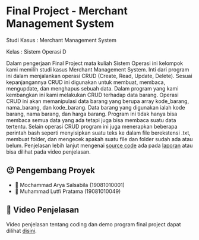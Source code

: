 # Final Project - Merchant Management System

Studi Kasus : Merchant Management System

Kelas : Sistem Operasi D

Dalam pengerjaan Final Project mata kuliah Sistem Operasi ini kelompok kami memilih studi
kasus Merchant Management System. Inti dari program ini dalam menjalankan operasi CRUD
(Create, Read, Update, Delete). Sesuai kepanjangannya CRUD ini digunakan untuk membuat,
membaca, mengupdate, dan menghapus sebuah data. Dalam program yang kami kembangkan
ini kami melakukan CRUD terhadap data barang. Operasi CRUD ini akan memanipulasi data
barang yang berupa array kode_barang, nama_barang, dan kode_barang. Data barang yang
digunakan ialah kode barang, nama barang, dan harga barang. Program ini tidak hanya bisa
membaca semua data yang ada tetapi juga bisa membaca suatu data tertentu. Selain operasi
CRUD program ini juga menerapkan beberapa perintah bash seperti menyisipkan suatu teks ke
dalam file berekstensi .txt, membuat folder, dan mengecek apakah suatu file dan folder sudah
ada atau belum. Penjelasan lebih lanjut mengenai [source code](https://github.com/arryaaas/Bash-And-Shell-Programming/blob/master/Final%20Project/main.sh)
ada pada [laporan](https://github.com/arryaaas/Bash-And-Shell-Programming/blob/master/Final%20Project/Laporan%20Final%20Project/LAPORAN%20FINAL%20PROJECT%20-%2019081010001%20%26%2019081010049.pdf) atau bisa dilihat pada video penjelasan.

## :wink: Pengembang Proyek

- :boy: Mochammad Arya Salsabila (19081010001)
- :boy: Muhammad Lutfi Pratama (19081010049)

## :movie_camera: Video Penjelasan 

Video penjelasan tentang coding dan demo program final project dapat dilihat [disini](https://youtu.be/qmFwoyNlugc).
